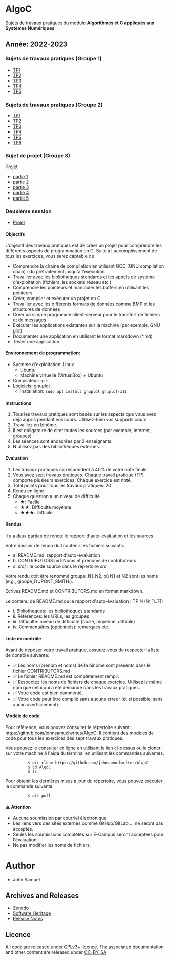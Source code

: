 # AlgoC
Sujets de travaux pratiques du module **Algorithmes et C appliqués aux Systèmes Numériques**

## Année: 2022-2023
### Sujets de travaux pratiques (Groupe 1)
- [TP1](Groupe1/TP1/TP1.md)
- [TP2](Groupe1/TP2/TP2.md)
- [TP3](Groupe1/TP3/TP3.md)
- [TP4](Groupe1/TP4/TP4.md)
- [TP5](Groupe1/TP5/TP5.md)

### Sujets de travaux pratiques (Groupe 2)
- [TP1](Groupe2/TP1/TP1.md)
- [TP2](Groupe2/TP2/TP2.md)
- [TP3](Groupe2/TP3/TP3.md)
- [TP4](Groupe2/TP4/TP4.md)
- [TP5](Groupe2/TP5/TP5.md)
- [TP6](Groupe2/TP6/TP6.md)

### Sujet de projet (Groupe 3)
[Projet](Projet/Projet.md)

- [partie 1](Projet/partie1.md)
- [partie 2](Projet/partie2.md)
- [partie 3](Projet/partie3.md)
- [partie 4](Projet/partie4.md)
- [partie 5](Projet/partie5.md)

### Deuxième session
- [Projet](Projet/Session2/Projet.md)


#### Objectifs

L'objectif des travaux pratiques est de créer un projet pour comprendre
les différents aspects de programmation en C. Suite à l'accomplissement
de tous les exercices, vous serez captable de

-   Comprendre la chaine de compilation en utilisant GCC (GNU
    compilation chain) : du prétraitement jusqu'à l'exécution
-   Travailler avec les bibliothèques standards et les appels de système
    d'exploitation (fichiers, les sockets réseau etc.)
-   Comprendre les pointeurs et manipuler les buffers en utilisant les
    pointeurs
-   Créer, compiler et exécuter un projet en C
-   Travailler avec les différents formats de données comme BMP et les
    structures de données
-   Créer un simple programme client-serveur pour le transfert de
    fichiers et de messages
-   Exécuter les applications existantes sur la machine (par exemple, GNU plot)
-   Documenter une application en utilisant le format markdown (\*.md)
-   Tester une application

#### Environnement de programmation:
- Système d'exploitation: Linux
  - Ubuntu
  - Machine virtuelle (VirtualBox) + Ubuntu
- Compilateur: `gcc`
- Logiciels: gnuplot
  - Installation: `sudo apt install gnuplot gnuplot-x11`
  
#### Instructions

1.  Tous les travaux pratiques sont basés sur les aspects que vous avez
    déjà appris pendant vos cours. Utilisez-bien vos supports cours.
2.  Travaillez en binôme.
3.  Il est obligatoire de citer toutes les sources (par exemple, internet,
    groupes)
4.  Les séances sont encadrées par 2 enseignants.
5.  N'utilisez pas des bibliothèques externes.

#### Evaluation

1.  Les travaux pratiques correspondent à 40% de votre note finale
2.  Vous avez sept travaux pratiques. Chaque travail pratique (TP)
    comporte plusieurs exercices. Chaque exercice est noté. 
3.  Total points pour tous les travaux pratiques: 20
4.  Rendu en ligne.
5.  Chaque question a un niveau de difficulté
    -   ★: Facile
    -   ★★: Difficulté moyenne
    -   ★★★: Difficile

#### Rendus

Il y a deux parties de rendu: le rapport d'auto-évaluation et les sources

Votre dossier de rendu doit contenir les fichiers suivants:

- a.  README.md: rapport d'auto-évaluation
- b.  CONTRIBUTORS.md: Noms et prénoms de contributeurs
- c.  src/ : le code source dans le répertoire *src*

Votre rendu doit être renommé groupe_N1_N2, où N1 et N2 sont les
noms (e.g., groupe_DUPONT_SMITH.).

Ecrivez README.md et CONTRIBUTORS.md en format markdown.

Le contenu de README.md ou le rapport d'auto-évaluation : TP N (N: [1..7])

- i.  Bibliothèques: les bibliothèques standards
- ii. Références: les URLs, les groupes
- iii. Difficulté: niveau de difficulté (facile, moyenne, difficile)
- iv. Commentaires (optionnels): remarques etc.


#### Liste de contrôle

Avant de déposer votre travail pratique, assurez-vous de respecter la 
liste de contrôle suivante:

-   ✅ Les noms (prénom et noms) de la binôme sont présents dans le
    fichier CONTRIBUTORS.md
-   ✅ Le fichier README.md est complètement rempli.
-   ✅ Respectez les noms de fichiers de chaque exercice. Utilisez le
    même nom que celui qui a été demandé dans les travaux pratiques.
-   ✅ Votre code est bien commenté.
-   ✅ Votre code peut être compilé sans aucune erreur (et si possible,
    sans aucun avertissement).

#### Modèle de code

Pour référence, vous pouvez consulter le répertoire suivant:
<https://github.com/johnsamuelwrites/AlgoC>. Il contient des modèles de
code pour tous les exercices des sept travaux pratiques.

Vous pouvez le consulter en ligne en utilisant le lien ci-dessus ou le
cloner sur votre machine à l'aide du terminal en utilisant les
commandes suivantes.

```
          $ git clone https://github.com/johnsamuelwrites/AlgoC
          $ cd AlgoC
          $ ls
```

Pour obtenir les dernières mises à jour du répertoire, vous pouvez exécuter la commande suivante

```
          $ git pull
```

#### ⚠️ Attention
- Aucune soumission par courriel électronique.
- Les liens vers des sites externes comme GitHub/GitLab,... ne seront pas acceptés. 
- Seules les soumissions complètes sur E-Campus seront acceptées pour l'évaluation.
- Ne pas modifier les noms de fichiers.

# Author
- John Samuel

## Archives and Releases
- [Zenodo](https://doi.org/10.5281/zenodo.4459305)
- [Software Heritage](https://archive.softwareheritage.org/browse/origin/directory/?origin_url=https://github.com/johnsamuelwrites/AlgoC)
- [Release Notes](RELEASE.md)

## Licence
All code are released under GPLv3+ licence. The associated documentation and other content are released under [CC-BY-SA](https://creativecommons.org/licenses/by-sa/4.0/).
